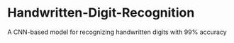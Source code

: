 # Handwritten-Digit-Recognition
A CNN-based model for recognizing handwritten digits with 99% accuracy
